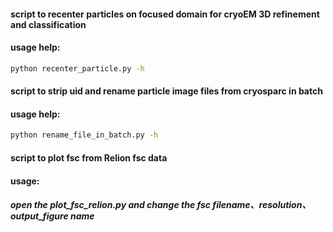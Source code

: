 #### script to recenter particles on focused domain for cryoEM 3D refinement and classification
#### usage help:
```bash
python recenter_particle.py -h
```
#### script to strip uid and rename particle image files from cryosparc in batch
#### usage help:
```bash
python rename_file_in_batch.py -h
```
#### script to plot fsc from Relion fsc data
#### usage:
##### open the **plot_fsc_relion.py** and change the fsc filename、resolution、output_figure name
